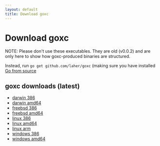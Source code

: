 ```yaml
---
layout: default
title: Download goxc
---
```


Download goxc
=============

NOTE: Please don't use these executables. They are old (v0.0.2) and are only here to show how goxc-produced binaries are structured.

Instead, run `go get github.com/laher/goxc` (making sure you have installed [Go from source](http://golang.org/doc/install/source)

goxc downloads (latest)
------------

 * [darwin 386](darwin_386/goxc)
 * [darwin amd64](darwin_amd64/goxc)
 * [freebsd 386](freebsd_386/goxc)
 * [freebsd amd64](freebsd_amd64/goxc)
 * [linux 386](linux_386/goxc)
 * [linux amd64](linux_amd64/goxc)
 * [linux arm](linux_arm/goxc)
 * [windows 386](windows_386/goxc.exe)
 * [windows amd64](windows_amd64/goxc.exe)
